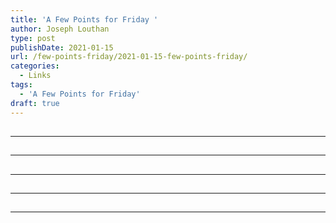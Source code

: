```yaml
---
title: 'A Few Points for Friday '
author: Joseph Louthan
type: post
publishDate: 2021-01-15
url: /few-points-friday/2021-01-15-few-points-friday/
categories:
  - Links
tags:
  - 'A Few Points for Friday'
draft: true
---
```


##


------

##


------

##


------

##


------

##


------

